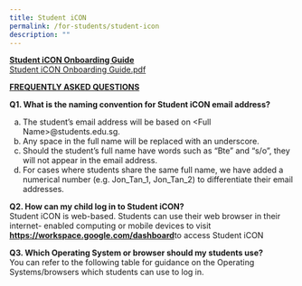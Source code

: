 ```yaml
---
title: Student iCON
permalink: /for-students/student-icon
description: ""
---
```

<p><strong><u>Student iCON Onboarding Guide<br /></u></strong><a href="https://sengkanggreenpri.moe.edu.sg/qql/slot/u160/Student/Student%20iCON%20Onboarding%20Guide.pdf" target="_blank" rel="noopener">Student iCON Onboarding Guide.pdf</a></p>
<p><strong><u>FREQUENTLY ASKED QUESTIONS</u></strong></p>
<p><strong>Q1. What is the naming convention for Student iCON email address?</strong></p>
<ol style="list-style-type: lower-alpha;">
<li>The student&rsquo;s email address will be based on &lt;Full Name&gt;@students.edu.sg.</li>
<li>Any space in the full name will be replaced with an underscore.</li>
<li>Should the student&rsquo;s full name have words such as &ldquo;Bte&rdquo; and &ldquo;s/o&rdquo;, they will not appear in the email address.</li>
<li>For cases where students share the same full name, we have added a numerical number (e.g. Jon_Tan_1, Jon_Tan_2) to differentiate their email addresses.</li>
</ol>
<p><strong>Q2. How can my child log in to Student iCON?<br /></strong>Student iCON is web-based. Students can use their web browser in their internet- enabled computing or mobile devices to visit <a href="https://workspace.google.com/dashboard" target="_blank" rel="noopener"><strong>https://workspace.google.com/dashboard</strong></a>to access Student iCON</p>
<p><strong>Q3. Which Operating System or browser should my students use?<br /></strong>You can refer to the following table for guidance on the Operating Systems/browsers which students can use to log in.</p>